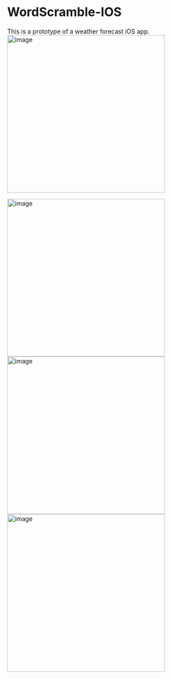 # WordScramble-IOS
This is a prototype of a weather forecast iOS app.
<br/>
<img width="363" alt="image" src="https://github.com/user-attachments/assets/4116b2c1-f3a9-4500-bb08-524addf34952" />

<img width="363" alt="image" src="https://github.com/user-attachments/assets/badaaaf3-8442-40aa-9c7a-14816375acd1" />

<img width="363" alt="image" src="https://github.com/user-attachments/assets/ee976456-f64a-47b6-8fe6-917eaa64d789" />

<img width="363" alt="image" src="https://github.com/user-attachments/assets/84067061-9dd1-44a9-88a9-ba3ca3760b7a" />
